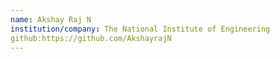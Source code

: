 ```yaml
---
name: Akshay Raj N
institution/company: The National Institute of Engineering
github:https://github.com/AkshayrajN
---
```

